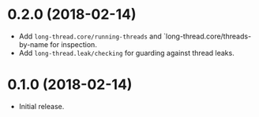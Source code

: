 # 0.2.0 (2018-02-14)

* Add `long-thread.core/running-threads` and `long-thread.core/threads-by-name for inspection.
* Add `long-thread.leak/checking` for guarding against thread leaks.

# 0.1.0 (2018-02-14)

* Initial release.
